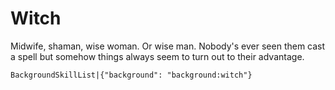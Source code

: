 # Witch

Midwife, shaman, wise woman. Or wise man. Nobody's ever seen them cast a spell but somehow things always seem to turn out to their advantage.

`BackgroundSkillList|{"background": "background:witch"}`